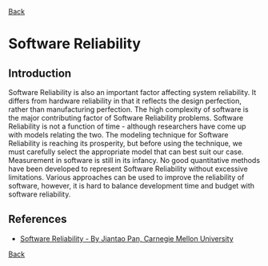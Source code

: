 [Back](README.md)

<h1> Software Reliability </h1>

## Introduction

<p>Software Reliability is also an important factor affecting system reliability. It differs from hardware reliability in that it reflects the design perfection, rather than manufacturing perfection. The high complexity of software is the major contributing factor of Software Reliability problems. Software Reliability is not a function of time - although researchers have come up with models relating the two. The modeling technique for Software Reliability is reaching its prosperity, but before using the technique, we must carefully select the appropriate model that can best suit our case. Measurement in software is still in its infancy. No good quantitative methods have been developed to represent Software Reliability without excessive limitations. Various approaches can be used to improve the reliability of software, however, it is hard to balance development time and budget with software reliability.</p>

## References

- [Software Reliability - By Jiantao Pan, Carnegie Mellon University](https://users.ece.cmu.edu/~koopman/des_s99/sw_reliability/)

[Back](README.md)
